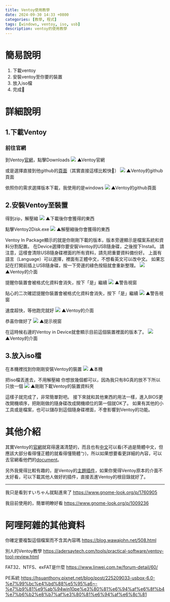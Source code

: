 ```yaml
---
title: Ventoy使用教學
date: 2024-09-30 14:33 +0800
categories: [教學, 程式]
tags: [windows, ventoy, iso, usb]
description: ventoy的使用教學
---
```


# 簡易說明

1. 下載ventoy
2. 安裝ventoy至你要的裝置
3. 放入iso檔
4. 完成:tada:

# 詳細說明

## 1.下載Ventoy

### 前往官網

到Ventoy[官網](https://www.ventoy.net/en/index.html)，點擊Downloads
![](https://i.imgur.com/7klQ3ZY.png)
▲Ventoy官網

或是選擇直接到他github的[頁面](https://github.com/ventoy/Ventoy/releases)（其實直接這樣比較快:poop:）
![](https://i.imgur.com/hBlEZvz.png)
▲Ventoy的github頁面

依照你的需求選擇版本下載，我使用的是windows
![](https://i.imgur.com/UxhslxN.png)
▲Ventoy的github頁面

## 2.安裝Ventoy至裝置

得到zip，解壓縮
![](https://i.imgur.com/vBcUMsB.png)
▲下載後你會獲得的東西

點擊Ventoy2Disk.exe
![](https://i.imgur.com/bdMXqy5.png)
▲解壓縮後你會獲得的東西

Ventoy In Package顯示的就是你剛剛下載的版本，版本旁邊顯示是檔案系統和資料分割配置。
在Device選擇你要安裝Ventoy的USB隨身碟，之後按下Install。
請注意，這樣會清除USB隨身碟裡面的所有資料，請先把重要資料備份好。
上面有語言（Language）可以選擇，裡面有正體中文，不想看英文可以改中文。
如果忘記在打開前插上USB隨身碟，按一下旁邊的綠色按鈕就會重新整理。
![](https://i.imgur.com/VLteGZ4.png)
▲Ventoy的介面

提醒你裝置會被格式化資料會消失，按下「是」繼續
![](https://i.imgur.com/W5R1aId.png)
▲警告視窗

貼心的二次確認提醒你裝置會被格式化資料會消失，按下「是」繼續
![](https://i.imgur.com/oyNNRNE.png)
▲警告視窗

速度超快，等他跑完就好
![](https://i.imgur.com/zleZU2B.png)
▲Ventoy的介面

恭喜你做好了
![](https://i.imgur.com/rJuq89H.png)
▲提示視窗

在這時候右邊的Ventoy in Device就會顯示目前這個裝置裡面的版本了。
![](https://i.imgur.com/t3NgAWx.png)
▲Ventoy的介面

## 3.放入iso檔

在本機裡找到你剛剛安裝Ventoy的裝置
![](https://i.imgur.com/W8lHvZk.png)
▲本機

把iso檔丟進去，不用解壓縮
你想放幾個都可以，因為我只有8G真的放不下所以只放一個
![](https://i.imgur.com/OZ6BUd8.png)
▲剛剛下載Ventoy的裝置資料夾

這樣子就完成了，非常簡單對吧。
接下來就和其他東西的用法一樣，進入BIOS更改開機順序，把剛剛做的隨身碟改成開機順位的第一個就OK了。
如果有其他的小工具或是檔案，也可以儲存到這個隨身碟裡面，不會影響到Ventoy的功能。

# 其他介紹

其實Ventoy的[官網](https://www.ventoy.net/en/index.html)就寫得還滿清楚的，而且也有[中文](https://www.ventoy.net/cn/index.html)可以看(不過是簡體中文，但應該大部分看得懂正體的就看得懂簡體ㄅ)，所以如果想要看更詳細的內容，可以去官網看他們的[document](https://www.ventoy.net/en/doc_news.html)。

另外我覺得比較有趣的，是Ventoy的[主題插件](https://www.ventoy.net/en/plugin_theme.html)，如果你覺得Ventoy原本的介面不太好看，可以下載其他人做好的插件，直接丟進Ventoy的根目錄就好了。

---

我只是看到すいちゃん就點進來了
https://www.gnome-look.org/p/1760905

我目前使用的，簡單明瞭好看
https://www.gnome-look.org/p/1009236


# 阿哩阿雜的其他資料

你確定要複製這個檔案而不含其內容嗎
https://blog.wawajohn.net/508.html

別人的Ventoy教學
https://adersaytech.com/tools/practical-software/ventoy-tool-review.html

FAT32、NTFS、exFAT是什麼
https://www.linwei.com.tw/forum-detail/60/

PE系統
https://hsuanthony.pixnet.net/blog/post/225209033-usbox-6.0-%e7%99%bc%e4%bd%88%e5%95%a6~-%e7%b9%81%e9%ab%94win10pe%e3%80%81%e6%94%af%e6%8f%b4%e7%b6%b2%e8%b7%af%e3%80%81%e6%94%af%e6%8c%81